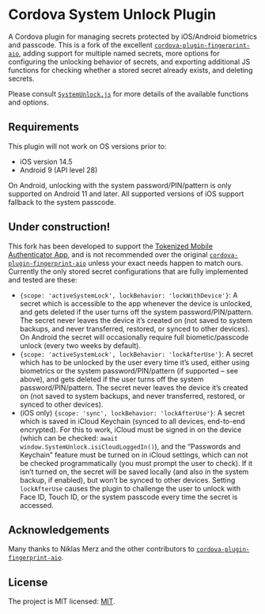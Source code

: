 # Cordova System Unlock Plugin

A Cordova plugin for managing secrets protected by iOS/Android biometrics and
passcode. This is a fork of the excellent
[`cordova-plugin-fingerprint-aio`](https://github.com/niklasmerz/cordova-plugin-fingerprint-aio#readme),
adding support for multiple named secrets, more options for configuring the
unlocking behavior of secrets, and exporting additional JS functions for
checking whether a stored secret already exists, and deleting secrets.

Please consult [`SystemUnlock.js`](www/SystemUnlock.js) for more details of the
available functions and options.

## Requirements

This plugin will not work on OS versions prior to:

- iOS version 14.5
- Android 9 (API level 28)

On Android, unlocking with the system password/PIN/pattern is only supported on
Android 11 and later. All supported versions of iOS support fallback to the
system passcode.

## Under construction!

This fork has been developed to support the
[Tokenized Mobile Authenticator App](https://tokenized.com), and is not
recommended over the original
[`cordova-plugin-fingerprint-aio`](https://github.com/niklasmerz/cordova-plugin-fingerprint-aio#readme)
unless your exact needs happen to match ours. Currently the only stored secret
configurations that are fully implemented and tested are these:

- `{scope: 'activeSystemLock', lockBehavior: 'lockWithDevice'}`: A secret which
  is accessible to the app whenever the device is unlocked, and gets deleted if
  the user turns off the system password/PIN/pattern. The secret never leaves
  the device it’s created on (not saved to system backups, and never
  transferred, restored, or synced to other devices). On Android the secret will
  occasionally require full biometic/passcode unlock (every two weeks by
  default).
- `{scope: 'activeSystemLock', lockBehavior: 'lockAfterUse'}`: A secret which
  has to be unlocked by the user every time it’s used, either using biometrics
  or the system password/PIN/pattern (if supported – see above), and gets
  deleted if the user turns off the system password/PIN/pattern. The secret
  never leaves the device it’s created on (not saved to system backups, and
  never transferred, restored, or synced to other devices).
- (iOS only) `{scope: 'sync', lockBehavior: 'lockAfterUse'}`: A secret which is
  saved in iCloud Keychain (synced to all devices, end-to-end encrypted). For
  this to work, iCloud must be signed in on the device (which can be checked:
  `await window.SystemUnlock.isiCloudLoggedIn()`), and the “Passwords and
  Keychain” feature must be turned on in iCloud settings, which can not be
  checked programmatically (you must prompt the user to check). If it isn’t
  turned on, the secret will be saved locally (and also in the system backup, if
  enabled), but won’t be synced to other devices. Setting `lockAfterUse` causes
  the plugin to challenge the user to unlock with Face ID, Touch ID, or the
  system passcode every time the secret is accessed.

## Acknowledgements

Many thanks to Niklas Merz and the other contributors to
[`cordova-plugin-fingerprint-aio`](https://github.com/niklasmerz/cordova-plugin-fingerprint-aio#readme).

## License

The project is MIT licensed: [MIT](https://opensource.org/licenses/MIT).
